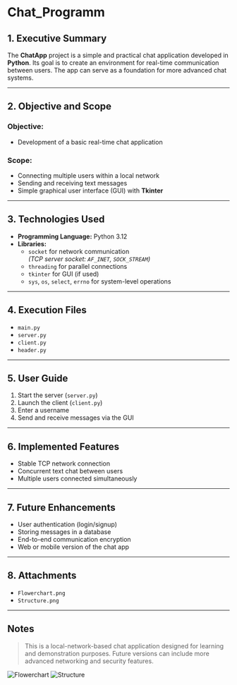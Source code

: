 # Chat_Programm

## 1. Executive Summary  
The **ChatApp** project is a simple and practical chat application developed in **Python**. Its goal is to create an environment for real-time communication between users. The app can serve as a foundation for more advanced chat systems.

---

## 2. Objective and Scope  

### Objective:
- Development of a basic real-time chat application

### Scope:
- Connecting multiple users within a local network  
- Sending and receiving text messages  
- Simple graphical user interface (GUI) with **Tkinter**

---

## 3. Technologies Used

- **Programming Language:** Python 3.12  
- **Libraries:**
  - `socket` for network communication  
    *(TCP server socket: `AF_INET`, `SOCK_STREAM`)*
  - `threading` for parallel connections  
  - `tkinter` for GUI (if used)  
  - `sys`, `os`, `select`, `errno` for system-level operations

---

## 4. Execution Files

- `main.py`  
- `server.py`  
- `client.py`  
- `header.py`

---

## 5. User Guide

1. Start the server (`server.py`)
2. Launch the client (`client.py`)
3. Enter a username
4. Send and receive messages via the GUI

---

## 6. Implemented Features

- Stable TCP network connection  
- Concurrent text chat between users  
- Multiple users connected simultaneously  

---

## 7. Future Enhancements

- User authentication (login/signup)  
- Storing messages in a database  
- End-to-end communication encryption  
- Web or mobile version of the chat app  

---

## 8.  Attachments

- `Flowerchart.png`  
- `Structure.png`  

---

## Notes

> This is a local-network-based chat application designed for learning and demonstration purposes. Future versions can include more advanced networking and security features.

![Flowerchart](https://github.com/user-attachments/assets/9d1974ee-78db-4319-a9c1-f2c13797b3f0)
![Structure](https://github.com/user-attachments/assets/dd5800af-fe9e-4b1f-82e6-d45b8a86a7cb)
